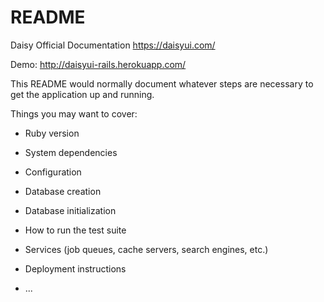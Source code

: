 # README
Daisy Official Documentation https://daisyui.com/

Demo: http://daisyui-rails.herokuapp.com/

This README would normally document whatever steps are necessary to get the
application up and running.

Things you may want to cover:
* Ruby version

* System dependencies

* Configuration

* Database creation

* Database initialization

* How to run the test suite

* Services (job queues, cache servers, search engines, etc.)

* Deployment instructions

* ...
